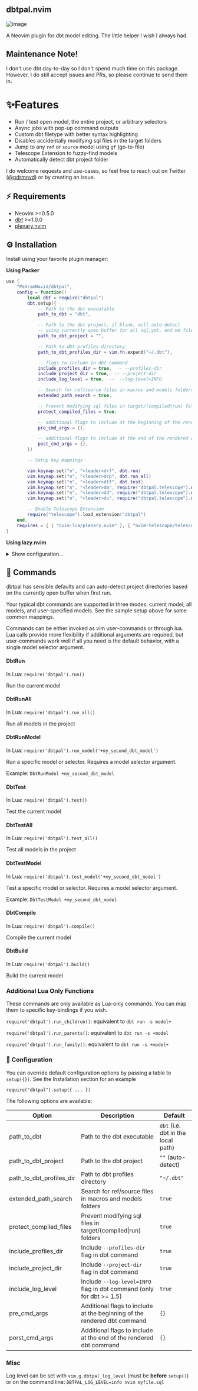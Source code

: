 ## dbtpal.nvim

![image](https://raw.githubusercontent.com/PedramNavid/dbtpal/main/assets/dbt%20model%20run.gif)

A Neovim plugin for dbt model editing. The little helper I wish I always had.

## Maintenance Note!

I don't use dbt day-to-day so I don't spend much time on this package. 
However, I do still accept issues and PRs, so please continue to send them in. 


# ✨Features

- Run / test open model, the entire project, or arbitrary selectors
- Async jobs with pop-up command outputs
- Custom dbt filetype with better syntax highlighting
- Disables accidentally modifying sql files in the target folders
- Jump to any `ref` or `source` model using `gf` (go-to-file)
- Telescope Extension to fuzzy-find models
- Automatically detect dbt project folder

I do welcome requests and use-cases, so feel free to reach out
on Twitter ([@pdrmnvd](https://twitter.com/pdrmnvd)) or by creating an issue.

## ⚡️ Requirements

- Neovim >=0.5.0
- [dbt](https://docs.getdbt.com/dbt-cli/installation) >=1.0.0
- [plenary.nvim](https://github.com/nvim-lua/plenary.nvim)

## ⚙ Installation

Install using your favorite plugin manager:

**Using Packer**

```lua
use {
    "PedramNavid/dbtpal",
    config = function()
        local dbt = require("dbtpal")
        dbt.setup({
            -- Path to the dbt executable
            path_to_dbt = "dbt",

            -- Path to the dbt project, if blank, will auto-detect
            -- using currently open buffer for all sql,yml, and md files
            path_to_dbt_project = "",

            -- Path to dbt profiles directory
            path_to_dbt_profiles_dir = vim.fn.expand("~/.dbt"),

            -- flags to include in dbt command
            include_profiles_dir = true,  -- --profiles-dir
            include_project_dir = true,  -- --project-dir
            include_log_level = true,  --  --log-level=INFO

            -- Search for ref/source files in macros and models folders
            extended_path_search = true,

            -- Prevent modifying sql files in target/(compiled|run) folders
            protect_compiled_files = true,

            -- additional flags to include at the beginning of the rendered dbt command
            pre_cmd_args = {},

            -- additional flags to include at the end of the rendered dbt command
            post_cmd_args = {},
        })

        -- Setup key mappings

        vim.keymap.set("n", "<leader>drf", dbt.run)
        vim.keymap.set("n", "<leader>drp", dbt.run_all)
        vim.keymap.set("n", "<leader>dtf", dbt.test)
        vim.keymap.set("n", "<leader>dm", require("dbtpal.telescope").dbt_picker)
        vim.keymap.set("n", "<leader>dd", require("dbtpal.telescope").dbt_picker_upstream)
        vim.keymap.set("n", "<leader>du", require("dbtpal.telescope").dbt_picker_downstream)

        -- Enable Telescope Extension
        require("telescope").load_extension("dbtpal")
    end,
    requires = { { "nvim-lua/plenary.nvim" }, { "nvim-telescope/telescope.nvim" } },
}
```

**Using lazy.nvim**

<details>
<summary>Show configuration...</summary>

```lua
{
    "PedramNavid/dbtpal",
    dependencies = {
        "nvim-lua/plenary.nvim",
        "nvim-telescope/telescope.nvim",
    },
    ft = {
        "sql",
        "md",
        "yaml",
    },
    keys = {
        { "<leader>drf", "<cmd>DbtRun<cr>" },
        { "<leader>drp", "<cmd>DbtRunAll<cr>" },
        { "<leader>dtf", "<cmd>DbtTest<cr>" },
        { "<leader>dm", "<cmd>lua require('dbtpal.telescope').dbt_picker()<cr>" },
        { "<leader>du", "<cmd>lua require('dbtpal.telescope').dbt_picker_upstream()<cr>" },
        { "<leader>dd", "<cmd>lua require('dbtpal.telescope').dbt_picker_downstream()<cr>" },
    },
    config = function()
        require("dbtpal").setup({
            path_to_dbt = "dbt",
            path_to_dbt_project = "",
            path_to_dbt_profiles_dir = vim.fn.expand("~/.dbt"),
            include_profiles_dir = true,
            include_project_dir = true,
            include_log_level = true,
            extended_path_search = true,
            protect_compiled_files = true,
            pre_cmd_args = {},
            post_cmd_args = {},
        })
        require("telescope").load_extension("dbtpal")
    end,
}
```
</details>

## 🙈 Commands

dbtpal has sensible defaults and can auto-detect project directories based
on the currently open buffer when first run.


Your typical dbt commands are supported in three modes: current model, all models,
and user-specified models. See the sample setup above for some common mappings.

Commands can be either invoked as vim user-commands or through lua. Lua calls
provide more flexibility if additional arguments are required, but user-commands
work well if all you need is the default behavior, with a single model selector
argument.

#### DbtRun

In Lua: `require('dbtpal').run()`

Run the current model


#### DbtRunAll

In Lua: `require('dbtpal').run_all()`

Run all models in the project

#### DbtRunModel

In Lua: `require('dbtpal').run_model('+my_second_dbt_model')`

Run a specific model or selector. Requires a model selector argument.

Example: `DbtRunModel +my_second_dbt_model`

#### DbtTest

In Lua: `require('dbtpal').test()`

Test the current model

#### DbtTestAll

In Lua: `require('dbtpal').test_all()`

Test all models in the project

#### DbtTestModel

In Lua: `require('dbtpal').test_model('+my_second_dbt_model')`

Test a specific model or selector. Requires a model selector argument.

Example: `DbtTestModel +my_second_dbt_model`

#### DbtCompile

In Lua: `require('dbtpal').compile()`

Compile the current model

#### DbtBuild

In Lua: `require('dbtpal').build()`

Build the current model


### Additional Lua Only Functions

These commands are only available as Lua-only commands. You can map them to
specific key-bindings if you wish.

`require('dbtpal').run_children()`: equivalent to `dbt run -s model+`

`require('dbtpal').run_parents()`: equivalent to `dbt run -s +model`

`require('dbtpal').run_family()`: equivalent to `dbt run -s +model+`

###  Configuration

You can override default configuration options by passing a table to `setup({})`.
See the Installation section for an example

```
require("dbtpal").setup({ ... })
```

The following options are available:

| Option                   | Description                                                              | Default                            |
| ------                   | -----------                                                              | -------                            |
| path_to_dbt              | Path to the dbt executable                                               | `dbt` (i.e. dbt in the local path) |
| path_to_dbt_project      | Path to the dbt project                                                  | `""` (auto-detect)                 |
| path_to_dbt_profiles_dir | Path to dbt profiles directory                                           | `"~/.dbt"`                         |
| extended_path_search     | Search for ref/source files in macros and models folders                 | `true`                             |
| protect_compiled_files   | Prevent modifying sql files in target/(compiled\|run) folders            | `true`                             |
| include_profiles_dir     | Include `--profiles-dir` flag in dbt command                             | `true`                             |
| include_project_dir      | Include `--project-dir` flag in dbt command                              | `true`                             |
| include_log_level        | Include `--log-level=INFO` flag in dbt command (only for dbt >= 1.5)     | `true`                             |
| pre_cmd_args             | Additional flags to include at the beginning of the rendered dbt command | `{}`                            |
| porst_cmd_args           | Additional flags to include at the end of the rendered dbt command       | `{}`                               |



### Misc

Log level can be set with `vim.g.dbtpal_log_level` (must be **before** `setup()`)
or on the command line: `DBTPAL_LOG_LEVEL=info nvim myfile.sql`
